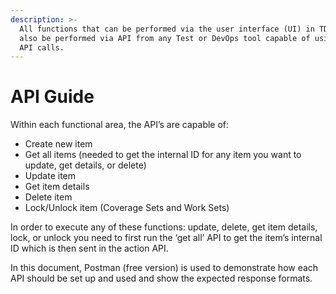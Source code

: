 ```yaml
---
description: >-
  All functions that can be performed via the user interface (UI) in TDO can
  also be performed via API from any Test or DevOps tool capable of using REST
  API calls.
---
```


# API Guide

Within each functional area, the API’s are capable of:

* Create new item
* Get all items (needed to get the internal ID for any item you want to update, get details, or delete)
* Update item
* Get item details
* Delete item
* Lock/Unlock item (Coverage Sets and Work Sets)

In order to execute any of these functions: update, delete, get item details, lock, or unlock you need to first run the ‘get all’ API to get the item’s internal ID which is then sent in the action API.&#x20;

In this document, Postman (free version) is used to demonstrate how each API should be set up and used and show the expected response formats.
